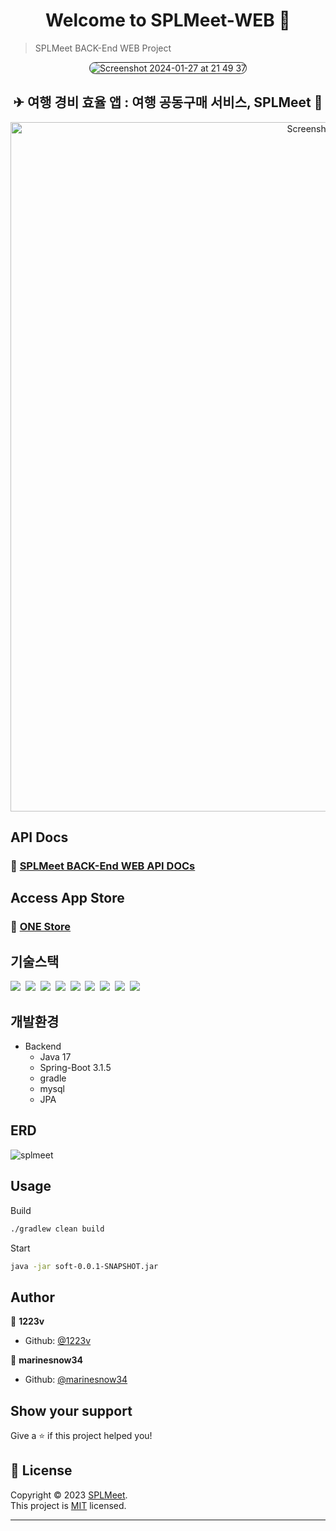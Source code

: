 <h1 align="center">Welcome to SPLMeet-WEB 👋</h1>

> SPLMeet BACK-End WEB Project

<div align="center">
	
<img alt="Screenshot 2024-01-27 at 21 49 37" src="https://github.com/SPLMeet/SPLMeetBackend/assets/50243183/6b3c5c32-595a-431f-a26f-cd86b0587772" style="border:1px solid; border-radius:30px;">
</div>




  
</div>
<h2 align=center>✈ 여행 경비 효율 앱 : 여행 공동구매 서비스, SPLMeet 🚅</h2>


<div align=center>
  <img width="1103" alt="Screenshot 2024-01-27 at 21 49 37" src="https://github.com/SPLMeet/SPLMeetBackend/assets/50243183/8afde38c-d2cc-4f61-8a96-cd2711df868d">
</div>



## API Docs

### 💎 [SPLMeet BACK-End WEB API DOCs](https://docs.google.com/spreadsheets/d/1lrVwWv76uEyG5XWWjuCfm_nFn9lmmEo6/edit#gid=990061567)

## Access App Store

### 🏬 [ONE Store](https://m.onestore.co.kr/mobilepoc/apps/appsDetail.omp?prodId=0000772160)

## 기술스택

<p>
	<img src="https://img.shields.io/badge/-Java-red"/>&nbsp
	<img src="https://img.shields.io/badge/-JPA-red"/>&nbsp
	<img src="https://img.shields.io/badge/-Spring_Boot-green"/>&nbsp
  	<img src="https://img.shields.io/badge/-MySQL-orange"/>&nbsp
  	<img src="https://img.shields.io/badge/-JWT-blue"/>&nbsp
	<img src="https://img.shields.io/badge/-Swagger-black"/>&nbsp
	<img src="https://img.shields.io/badge/-SpringSecurity-green"/>&nbsp
	<img src="https://img.shields.io/badge/-AWS-orange"/>&nbsp
  	<img src="https://img.shields.io/badge/-Nginx-red"/>&nbsp
</p>

## 개발환경

- Backend
  - Java 17
  - Spring-Boot 3.1.5
  - gradle
  - mysql
  - JPA
## ERD
![splmeet](https://github.com/SPLMeet/SPLMeetBackend/assets/50243183/e4cfc400-93d4-4fb7-be9f-f54404578904)



## Usage

Build
```sh
./gradlew clean build
```

Start
```sh
java -jar soft-0.0.1-SNAPSHOT.jar
```

## Author

👤 **1223v**
* Github: [@1223v](https://github.com/1223v)
  
👤 **marinesnow34**
* Github: [@marinesnow34](https://github.com/marinesnow34)


## Show your support

Give a ⭐️ if this project helped you!

	
## 📝 License

Copyright © 2023 [SPLMeet](https://github.com/SPLMeet).<br />
This project is [MIT](https://github.com/SPLMeet/SPLMeetBackend/blob/main/LICENSE) licensed.

***
